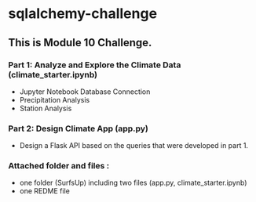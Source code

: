 # sqlalchemy-challenge
## This is Module 10 Challenge. 

### Part 1: Analyze and Explore the Climate Data (climate_starter.ipynb)
* Jupyter Notebook Database Connection
* Precipitation Analysis
* Station Analysis

### Part 2: Design Climate App (app.py)
*  Design a Flask API based on the queries that were developed in part 1.

### Attached folder and files :
* one folder (SurfsUp) including two files (app.py, climate_starter.ipynb) 
* one REDME file
